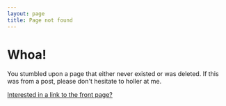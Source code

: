 ```yaml
---
layout: page
title: Page not found
---
```


# Whoa!

You stumbled upon a page that either never existed or was deleted.
If this was from a post, please don't hesitate to holler at me.

[Interested in a link to the front page?](/)
